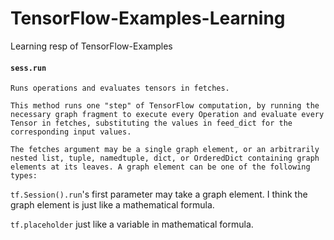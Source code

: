 # TensorFlow-Examples-Learning
Learning resp of TensorFlow-Examples

#### `sess.run`
```
Runs operations and evaluates tensors in fetches.

This method runs one "step" of TensorFlow computation, by running the necessary graph fragment to execute every Operation and evaluate every Tensor in fetches, substituting the values in feed_dict for the corresponding input values.

The fetches argument may be a single graph element, or an arbitrarily nested list, tuple, namedtuple, dict, or OrderedDict containing graph elements at its leaves. A graph element can be one of the following types:
```

`tf.Session().run`'s first parameter may take a graph element. I think the graph element is just like a mathematical formula.

`tf.placeholder` just like a variable in mathematical formula.